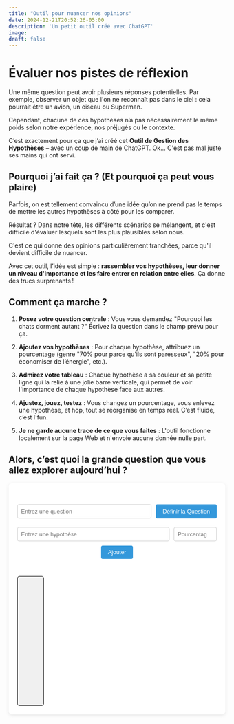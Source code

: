 ```yaml
---
title: "Outil pour nuancer nos opinions"
date: 2024-12-21T20:52:26-05:00
description: 'Un petit outil créé avec ChatGPT'
image:
draft: false
---
```


# Évaluer nos pistes de réflexion

Une même question peut avoir plusieurs réponses potentielles. Par exemple, observer un objet que l'on ne reconnaît pas dans le ciel : cela pourrait être un avion, un oiseau ou Superman.

Cependant, chacune de ces hypothèses n’a pas nécessairement le même poids selon notre expérience, nos préjugés ou le contexte.

C’est exactement pour ça que j’ai créé cet **Outil de Gestion des Hypothèses** – avec un coup de main de ChatGPT. Ok... C'est pas mal juste ses mains qui ont servi.

## Pourquoi j’ai fait ça ? (Et pourquoi ça peut vous plaire)

Parfois, on est tellement convaincu d’une idée qu’on ne prend pas le temps de mettre les autres hypothèses à côté pour les comparer. 

Résultat ? Dans notre tête, les différents scénarios se mélangent, et c'est difficile d'évaluer lesquels sont les plus plausibles selon nous.

C'est ce qui donne des opinions particulièrement tranchées, parce qu'il devient difficile de nuancer. 

Avec cet outil, l’idée est simple : **rassembler vos hypothèses, leur donner un niveau d'importance et les faire entrer en relation entre elles**. Ça donne des trucs surprenants !

## Comment ça marche ?

1. **Posez votre question centrale** : Vous vous demandez "Pourquoi les chats dorment autant ?" Écrivez la question dans le champ prévu pour ça.

2. **Ajoutez vos hypothèses** : Pour chaque hypothèse, attribuez un pourcentage (genre "70% pour parce qu’ils sont paresseux", "20% pour économiser de l’énergie", etc.).

3. **Admirez votre tableau** : Chaque hypothèse a sa couleur et sa petite ligne qui la relie à une jolie barre verticale, qui permet de voir l'importance de chaque hypothèse face aux autres.

4. **Ajustez, jouez, testez** : Vous changez un pourcentage, vous enlevez une hypothèse, et hop, tout se réorganise en temps réel. C’est fluide, c’est l'fun.

5. **Je ne garde aucune trace de ce que vous faites** : L'outil fonctionne localement sur la page Web et n'envoie aucune donnée nulle part.

## Alors, c’est quoi la grande question que vous allez explorer aujourd’hui ? 



<div id="hypothesis-tool">
    <h2 id="question-subtitle" class="hidden"></h2> 
    
 <div id="question-form">
        <input type="text" id="question-input" placeholder="Entrez une question">
        <button id="set-question-button">Définir la Question</button>
    </div>
    
 <div id="hypothesis-form">
        <input type="text" id="hypothesis-input" placeholder="Entrez une hypothèse">
        <input type="number" id="percentage-input" placeholder="Pourcentage" min="0" max="100">
        <button id="add-button">Ajouter</button>
    </div>
    
  <div id="hypotheses-container">
    <svg id="connections-svg"></svg>
   <div id="hypotheses-list"></div>
        <div id="percentage-bar-vertical">
            <div id="bar-segments"></div>
        </div>
    </div>
</div>


<style>
    #hypothesis-tool {
        max-width: 800px;
        margin: 0 auto; /* Centrer l'outil sur la page */
        padding: 20px;
        background-color: #ffffff;
        border-radius: 8px;
        box-shadow: 0 2px 8px rgba(0, 0, 0, 0.1);
        position: relative; /* Pour positionner le SVG correctement */
    }

    #question-form,
    #hypothesis-form {
        display: flex;
        gap: 10px;
        margin-bottom: 20px;
        justify-content: center;
        flex-wrap: wrap; /* Permettre le retour à la ligne sur petits écrans */
    }

    #question-form input[type="text"],
    #hypothesis-form input[type="text"],
    #hypothesis-form input[type="number"] {
        padding: 8px;
        border: 1px solid #ccc;
        border-radius: 4px;
    }

    #question-form input[type="text"],
    #hypothesis-form input[type="text"] {
        flex: 1 1 300px; /* Flex-grow, Flex-shrink, Flex-basis */
        min-width: 200px;
    }

    #hypothesis-form input[type="number"] {
        width: 100px;
    }

    #set-question-button,
    #add-button {
        padding: 8px 16px;
        background-color: #3498db;
        color: white;
        border: none;
        border-radius: 4px;
        cursor: pointer;
        transition: background-color 0.3s;
        flex: 0 0 auto;
    }

    #set-question-button:hover,
    #add-button:hover {
        background-color: #2980b9;
    }

    #hypotheses-container {
        display: flex;
        gap: 20px;
        justify-content: space-between;
        align-items: flex-end;
        flex-wrap: wrap; /* Permettre le retour à la ligne sur petits écrans */
        position: relative; /* Pour positionner le SVG absolument */
    }

    #connections-svg {
        position: absolute;
        top: 0;
        left: 0;
        width: 100%;
        height: 100%;
        pointer-events: none; /* Permettre les interactions avec les éléments sous le SVG */
        z-index: 1; /* Positionner derrière les éléments */
    }

    #hypotheses-list {
        flex: 1 1 400px;
        max-width: 600px;
        display: flex;
        flex-direction: column-reverse; /* Inverser l'ordre pour aligner avec la barre */
        position: relative;
        z-index: 2; /* Positionner au-dessus du SVG */
    }

    .hypothesis-item {
        display: flex;
        align-items: center;
        margin-bottom: 10px;
        padding: 10px;
        border: 1px solid #ddd;
        border-left: 10px solid #000;
        border-radius: 5px;
        background-color: #fff;
        transition: background-color 0.3s;
        animation: fadeIn 0.5s ease-in-out;
        position: relative;
        z-index: 2; /* Positionner au-dessus du SVG */
    }

    .hypothesis-item:hover {
        background-color: #f9f9f9;
    }

    .hypothesis-color {
        width: 15px;
        height: 15px;
        border-radius: 50%;
        margin-right: 10px;
    }

    .hypothesis-details {
        flex: 1;
        display: flex;
        align-items: center;
    }

    .hypothesis-details span {
        margin-right: 10px;
        flex: 1;
    }

    .hypothesis-details input[type="number"] {
        width: 80px;
        padding: 5px;
        border: 1px solid #ccc;
        border-radius: 4px;
        margin-right: 10px;
    }

    .delete-button {
        background-color: #e74c3c;
        color: white;
        border: none;
        padding: 5px 10px;
        border-radius: 3px;
        cursor: pointer;
        transition: background-color 0.3s;
    }

    .delete-button:hover {
        background-color: #c0392b;
    }

    #percentage-bar-vertical {
        width: 60px;
        height: 300px;
        border: 1px solid #000;
        display: flex;
        flex-direction: column-reverse; /* Pour que le plus grand soit en bas */
        overflow: hidden;
        position: relative;
        background-color: #f0f0f0;
        border-radius: 5px;
        transition: all 0.5s ease-in-out;
        z-index: 2; /* Positionner au-dessus du SVG */
    }

    #bar-segments {
        width: 100%;
        height: 100%;
        display: flex;
        flex-direction: column-reverse; /* Assurer que le premier segment est en bas */
        transition: all 0.5s ease-in-out;
    }

    .segment {
        width: 100%;
        transition: height 0.5s ease-in-out, background-color 0.5s ease-in-out;
        animation: fadeIn 0.5s ease-in-out;
        position: relative;
    }

    .segment::after {
        content: attr(title);
        position: absolute;
        left: 50%;
        bottom: 0;
        transform: translateX(-50%);
        background: rgba(0, 0, 0, 0.7);
        color: #fff;
        padding: 2px 5px;
        border-radius: 3px;
        font-size: 10px;
        opacity: 0;
        transition: opacity 0.3s;
    }

    .segment:hover::after {
        opacity: 1;
    }

    @keyframes fadeIn {
        from { opacity: 0; transform: translateY(-10px); }
        to { opacity: 1; transform: translateY(0); }
    }

    /* Media Queries pour Responsivité */
    @media (max-width: 768px) {
        #hypotheses-container {
            flex-direction: column;
            align-items: center;
        }

        #percentage-bar-vertical {
            width: 80%;
            height: 200px;
        }

        #hypotheses-list {
            max-width: 100%;
        }
    }
</style>

<!-- Scripts JavaScript spécifiques à l'outil -->
<script>
    // ---------------------------------------------
    // Gestion des hypothèses
    // ---------------------------------------------
    let hypotheses = [];
    const colors = ['#FF5733', '#33FF57', '#3357FF', '#F333FF', '#FF33A8', '#33FFF5'];

    // Éléments du DOM
    const addButton = document.getElementById('add-button');
    const setQuestionButton = document.getElementById('set-question-button');
    const questionInput = document.getElementById('question-input');
    const questionSubtitle = document.getElementById('question-subtitle');
    const connectionsSvg = document.getElementById('connections-svg');

    addButton.addEventListener('click', addHypothesis);
    setQuestionButton.addEventListener('click', setQuestion);

    // Charger les hypothèses sauvegardées et la question au démarrage
    window.onload = loadHypotheses;

    // ---------------------------------------------
    // Fonctions principales
    // ---------------------------------------------

    function addHypothesis() {
        const hypothesisInput = document.getElementById('hypothesis-input');
        const percentageInput = document.getElementById('percentage-input');
        const hypothesis = hypothesisInput.value.trim();
        let percentage = parseFloat(percentageInput.value);

        if (!hypothesis) {
            alert("Veuillez entrer une hypothèse valide.");
            return;
        }

        if (hypotheses.length === 0) {
            // Première hypothèse, elle occupe automatiquement 100%
            percentage = 100;
            hypotheses.push({ hypothesis, percentage, color: colors[hypotheses.length % colors.length] });
        } else {
            if (isNaN(percentage) || percentage < 0 || percentage > 100) {
                alert("Veuillez entrer un pourcentage valide entre 0 et 100.");
                return;
            }

            // Vérifier si l'ajout dépasse 100%
            const desiredTotal = getTotalPercentage() + percentage;
            if (desiredTotal > 100) {
                const excess = desiredTotal - 100;
                // Réduire toutes les hypothèses existantes proportionnellement
                const adjustableHypotheses = hypotheses.filter(h => h.percentage > 0);
                const totalAdjustable = adjustableHypotheses.reduce((sum, h) => sum + h.percentage, 0);
                if (totalAdjustable === 0) {
                    alert("Impossible d'ajouter cette hypothèse car il n'y a pas d'hypothèses ajustables.");
                    return;
                }
                adjustableHypotheses.forEach(h => {
                    h.percentage -= (h.percentage / totalAdjustable) * excess;
                    h.percentage = Math.max(0, h.percentage);
                });
            }

            // Ajouter la nouvelle hypothèse
            const color = colors[hypotheses.length % colors.length];
            hypotheses.push({ hypothesis, percentage, color });
        }

        adjustPercentages();
        sortHypotheses();
        renderHypotheses();
        renderBar();
        drawConnections();
        saveHypotheses();

        hypothesisInput.value = '';
        percentageInput.value = '';
    }

    function setQuestion() {
        // Si on appuie sur le bouton alors qu'on a déjà une question, on demande de confirmer
        if (setQuestionButton.textContent === "Définir une nouvelle question") {
            const confirmReset = confirm("Voulez-vous réinitialiser toutes les hypothèses et définir une nouvelle question ?");
            if (confirmReset) {
                clearAllHypotheses();
            } else {
                return; // Annuler l'action si l'utilisateur ne souhaite pas réinitialiser
            }
        }
        defineNewQuestion();
    }

    function defineNewQuestion() {
        const question = questionInput.value.trim();
        if (!question) {
            alert("Veuillez entrer une question valide.");
            return;
        }
        setQuestionDisplay(question);
        saveQuestion(question);
        setQuestionButton.textContent = "Définir une nouvelle question"; 
        questionInput.value = '';
    }

    // Vider toutes les hypothèses (et localStorage) 
    function clearAllHypotheses() {
        hypotheses = [];
        localStorage.removeItem('hypotheses');
        renderHypotheses();
        renderBar();
        drawConnections();
    }

    // ---------------------------------------------
    // Fonctions utilitaires
    // ---------------------------------------------
    function adjustPercentages() {
        // Assurer que le total des pourcentages est toujours à 100%
        let total = getTotalPercentage();
        if (total !== 100 && hypotheses.length > 0) {
            const difference = 100 - total;
            // Répartir la différence proportionnellement parmi toutes les hypothèses
            const adjustableHypotheses = hypotheses.filter(h => h.percentage > 0);
            const totalAdjustable = adjustableHypotheses.reduce((sum, h) => sum + h.percentage, 0);
            if (totalAdjustable > 0) {
                adjustableHypotheses.forEach(h => {
                    h.percentage += (h.percentage / totalAdjustable) * difference;
                    h.percentage = Math.max(0, h.percentage);
                });
            }
        }
    }

    function sortHypotheses() {
        // Trier les hypothèses en ordre décroissant de pourcentage
        hypotheses.sort((a, b) => b.percentage - a.percentage);
    }

    function getTotalPercentage() {
        return hypotheses.reduce((sum, h) => sum + h.percentage, 0);
    }

    function renderHypotheses() {
        const list = document.getElementById('hypotheses-list');
        list.innerHTML = '';

        // Les hypothèses sont déjà triées en ordre décroissant
        hypotheses.forEach((h, index) => {
            const item = document.createElement('div');
            item.className = 'hypothesis-item';
            item.style.borderLeftColor = h.color;

            const colorIndicator = document.createElement('div');
            colorIndicator.className = 'hypothesis-color';
            colorIndicator.style.backgroundColor = h.color;

            const details = document.createElement('div');
            details.className = 'hypothesis-details';

            const label = document.createElement('span');
            label.textContent = h.hypothesis;

            const input = document.createElement('input');
            input.type = 'number';
            input.value = h.percentage.toFixed(2);
            input.min = 0;
            input.max = 100;
            input.step = 0.01;
            // Désactiver la modification si c'est la seule hypothèse
            input.disabled = (hypotheses.length === 1); 
            input.title = (hypotheses.length === 1) 
                ? "La première hypothèse est toujours à 100%" 
                : "Modifier le pourcentage";

            input.addEventListener('change', (e) => {
                if (hypotheses.length === 1) return; // Ne pas modifier si c'est la seule
                updatePercentage(index, parseFloat(e.target.value));
            });

            const deleteBtn = document.createElement('button');
            deleteBtn.className = 'delete-button';
            deleteBtn.textContent = 'Supprimer';
            deleteBtn.addEventListener('click', () => deleteHypothesis(index));

            details.appendChild(label);
            details.appendChild(input);
            details.appendChild(deleteBtn);

            item.appendChild(colorIndicator);
            item.appendChild(details);
            list.appendChild(item);
        });
    }

    function updatePercentage(index, newPercentage) {
        if (isNaN(newPercentage) || newPercentage < 0 || newPercentage > 100) {
            alert("Veuillez entrer un pourcentage valide entre 0 et 100.");
            renderHypotheses();
            return;
        }

        hypotheses[index].percentage = newPercentage;

        adjustPercentages();
        sortHypotheses();
        renderHypotheses();
        renderBar();
        drawConnections();
        saveHypotheses();
    }

    function deleteHypothesis(index) {
        // Permettre la suppression de la première hypothèse seulement si c'est la seule
        if (index === 0 && hypotheses.length > 1) {
            alert("La première hypothèse ne peut pas être supprimée tant qu'il y a d'autres hypothèses.");
            return;
        }

        hypotheses.splice(index, 1);
        adjustPercentages();
        sortHypotheses();
        renderHypotheses();
        renderBar();
        drawConnections();
        saveHypotheses();
    }

    function renderBar() {
        const bar = document.getElementById('bar-segments');
        bar.innerHTML = '';

        // Les hypothèses sont déjà triées en ordre décroissant
        hypotheses.forEach(h => {
            const segment = document.createElement('div');
            segment.className = 'segment';
            segment.style.height = `${h.percentage}%`;
            segment.style.backgroundColor = h.color;
            segment.title = `${h.hypothesis}: ${h.percentage.toFixed(2)}%`;
            bar.appendChild(segment);
        });
    }

    function drawConnections() {
        // Effacer les connexions existantes
        connectionsSvg.innerHTML = '';

        const container = document.getElementById('hypotheses-container');
        const containerRect = container.getBoundingClientRect();

        const list = document.getElementById('hypotheses-list');
        const listItems = list.getElementsByClassName('hypothesis-item');

        const bar = document.getElementById('percentage-bar-vertical');
        const segments = bar.getElementsByClassName('segment');

        hypotheses.forEach((h, index) => {
            const item = listItems[index];
            const segment = segments[index];
            if (item && segment) {
                const itemRect = item.getBoundingClientRect();
                const segmentRect = segment.getBoundingClientRect();

                // Calculer la position relative au conteneur
                const x1 = itemRect.right - containerRect.left;
                const y1 = itemRect.top - containerRect.top + (itemRect.height / 2);
                const x2 = segmentRect.left - containerRect.left + (segmentRect.width / 2);
                const y2 = segmentRect.top - containerRect.top + (segmentRect.height / 2);

                // Créer une ligne SVG avec la couleur de l'hypothèse
                const line = document.createElementNS("http://www.w3.org/2000/svg", "line");
                line.setAttribute('x1', x1);
                line.setAttribute('y1', y1);
                line.setAttribute('x2', x2);
                line.setAttribute('y2', y2);
                line.setAttribute('stroke', h.color); // Couleur de l'hypothèse
                line.setAttribute('stroke-width', '1');

                connectionsSvg.appendChild(line);
            }
        });
    }

    // ---------------------------------------------
    // Gestion du LocalStorage
    // ---------------------------------------------

    function saveHypotheses() {
        localStorage.setItem('hypotheses', JSON.stringify(hypotheses));
    }

    function loadHypotheses() {
        const stored = localStorage.getItem('hypotheses');
        if (stored) {
            hypotheses = JSON.parse(stored);
            adjustPercentages();
            sortHypotheses();
            renderHypotheses();
            renderBar();
            drawConnections();
        }

        // Charger la question si elle existe
        const storedQuestion = localStorage.getItem('question');
        if (storedQuestion) {
            setQuestionDisplay(storedQuestion);
            setQuestionButton.textContent = "Définir une nouvelle question";
        }
    }

    function setQuestionDisplay(question) {
        questionSubtitle.textContent = question;
        questionSubtitle.classList.remove('hidden');
    }

    function saveQuestion(question) {
        localStorage.setItem('question', question);
    }
</script>

